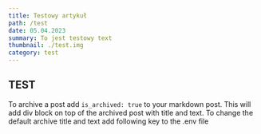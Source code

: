```yaml
---
title: Testowy artykuł
path: /test
date: 05.04.2023
summary: To jest testowy text
thumbnail: ./test.img
category: test
---
```


## TEST

To archive a post add `is_archived: true` to your markdown post. This will add div block
on top of the archived post with title and text. To change the default archive title and text add following
key to the .env file
